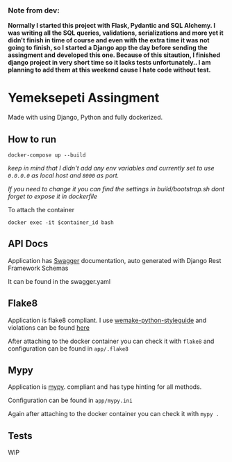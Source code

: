 ### Note from dev:

__Normally I started this project with Flask, Pydantic and SQL Alchemy. I was writing all the SQL queries, validations, serializations and more yet it didn't finish in time of course and even with the extra time it was not going to finish, so I started a Django app the day before sending the assingment and developed this one. 
Because of this sitaution, I finished django project in very short time so it lacks tests unfortunately.. I am planning to add them at this weekend cause I hate code without test.__


# Yemeksepeti Assingment

Made with using Django, Python and fully dockerized. 

## How to run
```
docker-compose up --build
```
 *keep in mind that I didn't add any env variables and currently set to use `0.0.0.0` 
 as local host and `8000` as port.*
 
*If you need to change it you can find the settings in 
 build/bootstrap.sh dont forget to expose it in dockerfile*
 
 To attach the container
 ```
 docker exec -it $container_id bash
 ```
 
## API Docs
Application has [Swagger](https://swagger.io/) documentation, auto generated with Django Rest Framework Schemas

It can be found in the swagger.yaml

## Flake8
Application is flake8 compliant. I use [wemake-python-styleguide](https://wemake-python-stylegui.de/en/latest/) and violations can be found [here](https://wemake-python-stylegui.de/en/latest/pages/usage/violations/index.html)

After attaching to the docker container you can check it with `flake8` and configuration can be found in 
`app/.flake8`

## Mypy
Application is [mypy](http://mypy-lang.org/). compliant and has type hinting for all methods.

Configuration can be found in `app/mypy.ini`

Again after attaching to the docker container you can check it with `mypy .`

## Tests
WIP
